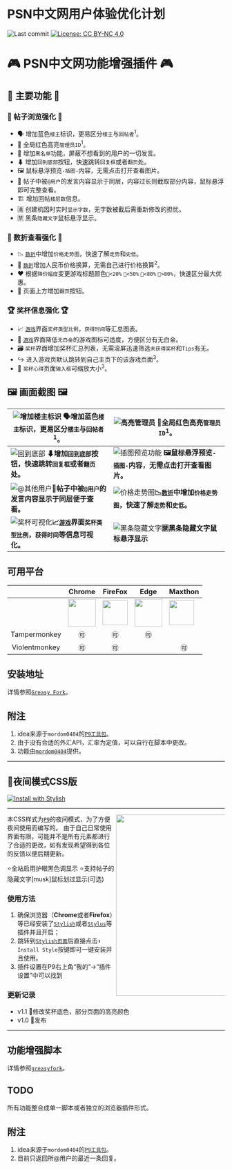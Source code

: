 # PSN中文网用户体验优化计划
![Last commit](https://img.shields.io/github/last-commit/swsoyee/psnine-night-mode-CSS.svg)
[![License: CC BY-NC 4.0](https://img.shields.io/badge/License-CC%20BY--NC%204.0-lightgrey.svg)](https://creativecommons.org/licenses/by-nc/4.0/)

# 🎮 PSN中文网功能增强插件 🎮

## 💎 主要功能 💎

### 📜 帖子浏览强化 📜

- 🗣 增加蓝色`楼主`标识，更易区分`楼主`与`回帖者`<sup>1</sup>。  
- 👮 全局红色高亮`管理员ID`<sup>1</sup>。  
- 🚫 增加`黑名单`功能，屏蔽不想看到的用户的一切发言。
- ⬇ 增加`回到底部`按钮，快速跳转`回复框`或者`翻页`处。  
- 🖼 鼠标悬浮预览`-插图-`内容，无需点击打开查看图片。  
- 💬 帖子中被`@用户`的发言内容显示于同层，内容过长则截取部分内容，鼠标悬浮即可完整查看。  
- 🏗 增加回帖`楼层数`信息。
- 🈵 创建机因时实时`显示字数`，无字数被截后需重新修改的担忧。
- 🈲 黑条`隐藏文字`鼠标悬浮显示。  

### 💸 数折查看强化 💸

- 📉 [`数折`](https://psnine.com/dd/HP9000-CUSA08392_00-ASIAPLACEHOLDER1)中增加`价格走势图`，快速了解`走势`和`史低`。 
- 💱 [`数折`](https://psnine.com/dd)增加人民币价格换算，无需自己进行价格换算<sup>2</sup>。
- ❤ 根据`降价幅度`变更游戏标题颜色`💚<20%` `💛<50%` `🧡<80%` `💖>80%`，快速区分最大优惠。
- 📄 页面上方增加`翻页`按钮。

### 🏆 奖杯信息强化 🏆
 
- 📈 [`游戏`](https://psnine.com/psngame/15295)界面`奖杯类型比例`，`获得时间`等汇总图表。  
- 🔖 [`游戏`](https://psnine.com/psngame)界面降低`无白金`的游戏图标可适度，方便区分有无白金。
- 🗃 `奖杯`界面增加奖杯汇总列表，无需滚屏迅速筛选`未获得奖杯`和`Tips`有无。
- ↪ 进入游戏页默认跳转到自己主页下的该游戏页面<sup>3</sup>。
- 📝 `奖杯心得`页面`输入框`可缩放大小<sup>3</sup>。

## 🖼 画面截图 🖼 
|  ![增加楼主标识](https://raw.githubusercontent.com/swsoyee/psnine-night-mode-CSS/master/screenshots/authorHighlight.png)  🗣增加蓝色`楼主`标识，更易区分`楼主`与`回帖者`<sup>1</sup>。   |   ![高亮管理员](https://raw.githubusercontent.com/swsoyee/psnine-night-mode-CSS/master/screenshots/highlightID.png)   👮全局红色高亮`管理员ID`<sup>1</sup>。    |
| ---- | ---- |
|  ![回到底部](https://raw.githubusercontent.com/swsoyee/psnine-night-mode-CSS/master/screenshots/bottom.png)   **⬇增加`回到底部`按钮，快速跳转`回复框`或者`翻页`处。**   |  ![插图预览功能](https://raw.githubusercontent.com/swsoyee/psnine-night-mode-CSS/master/screenshots/hoverImage.png) **🖼鼠标悬浮预览`-插图-`内容，无需点击打开查看图片。**   |
|![@其他用户](https://raw.githubusercontent.com/swsoyee/psnine-night-mode-CSS/master/screenshots/replyContent.png)**💬帖子中被`@用户`的发言内容显示于同层便于查看。**|![价格走势图](https://raw.githubusercontent.com/swsoyee/psnine-night-mode-CSS/master/screenshots/priceTrendency.png)**📉[`数折`](https://psnine.com/dd/HP9000-CUSA08392_00-ASIAPLACEHOLDER1)中增加`价格走势图`，快速了解`走势`和`史低`。**|
|![奖杯可视化](https://raw.githubusercontent.com/swsoyee/psnine-night-mode-CSS/master/screenshots/trophySummary.png)**📈[`游戏`](https://psnine.com/psngame/15295)界面`奖杯类型比例`，`获得时间`等信息可视化。**|![黑条隐藏文字](https://raw.githubusercontent.com/swsoyee/psnine-night-mode-CSS/master/screenshots/markHover.png)**🈲黑条隐藏文字鼠标悬浮显示**|

## 可用平台
||Chrome|FireFox|Edge|Maxthon|
| ---- | ---- | ---- | ---- | ---- |
| | <img src="https://raw.githubusercontent.com/swsoyee/psnine-night-mode-CSS/master/icon/chrome-512.png" width="64px"></img>| <img src="https://raw.githubusercontent.com/swsoyee/psnine-night-mode-CSS/master/icon/512px-Firefox_Logo%2C_2017.svg.png" width="58px"></img> | <img src="https://raw.githubusercontent.com/swsoyee/psnine-night-mode-CSS/master/icon/edge.png" width="64px"></img>| <img src="https://raw.githubusercontent.com/swsoyee/psnine-night-mode-CSS/master/icon/Maxthon.png" width="58px"></img> |
|<div align="center">Tampermonkey</div>|<div align="center">🉑</div>|<div align="center">🉑</div>|<div align="center">🉑</div>||
|<div align="center">Violentmonkey</div>|<div align="center">🉑</div>|<div align="center">🉑</div>||<div align="center">🉑</div>|

## 安装地址

详情参照[`Greasy Fork`](https://greasyfork.org/zh-CN/scripts/375985-psn%E4%B8%AD%E6%96%87%E7%BD%91%E5%8A%9F%E8%83%BD%E5%A2%9E%E5%BC%BA)。 

## 附注
1. idea来源于`mordom0404`的[`P9工具包`](https://greasyfork.org/zh-CN/scripts/29343-p9%E5%B7%A5%E5%85%B7%E5%8C%85)。
2. 由于没有合适的外汇API，汇率为定值，可以自行在脚本中更改。
3. 功能由[`mordom0404`](https://psnine.com/psnid/mordom0404)提供。

---

## 🌙夜间模式CSS版

[![Install with Stylish](https://img.shields.io/badge/Install%20with-Stylish-00adad.svg)](https://userstyles.org/styles/167244/p9)

---
<img src="https://github.com/swsoyee/psnine-night-mode-CSS/blob/master/homepage.png" width="420" align="right" style="max-width: 50%">


本CSS样式为[`P9`](https://psnine.com/)的夜间模式，为了方便夜间使用而编写的。
由于自己日常使用界面有限，可能并不是所有元素都进行了合适的更改，如有发现希望得到各位的反馈以便后期更新。

⭐全站启用护眼黑色调显示
⭐支持帖子的隐藏文字[musk]鼠标划过显示(可选)



### 使用方法

1. 确保浏览器（**Chrome**或者**Firefox**）等已经安装了[`Stylish`](https://chrome.google.com/webstore/detail/stylish-custom-themes-for/fjnbnpbmkenffdnngjfgmeleoegfcffe?utm_source=chrome-ntp-icon)或者[`Stylus`](https://chrome.google.com/webstore/detail/stylus/clngdbkpkpeebahjckkjfobafhncgmne?utm_source=chrome-ntp-icon)等插件并且开启；
2. 跳转到[`Stylish页面`](https://userstyles.org/styles/167244/p9)后直接点击`⬇ Install Style`按键即可一键安装并且使用。
3. 插件设置在P9右上角“我的”→“插件设置”中可以找到


### 更新记录
- v1.1  🐞修改奖杯底色，部分页面的高亮颜色
- v1.0  👑发布

---
## 功能增强脚本

详情参照[`greasyfork`](https://greasyfork.org/zh-CN/scripts/375985-psn%E4%B8%AD%E6%96%87%E7%BD%91%E5%8A%9F%E8%83%BD%E5%A2%9E%E5%BC%BA)。

## TODO

所有功能整合成单一脚本或者独立的浏览器插件形式。

## 附注
1. idea来源于`mordom0404`的[`P9工具包`](https://greasyfork.org/zh-CN/scripts/29343-p9%E5%B7%A5%E5%85%B7%E5%8C%85)。
2. 目前只返回所@用户的最近一条回复。

